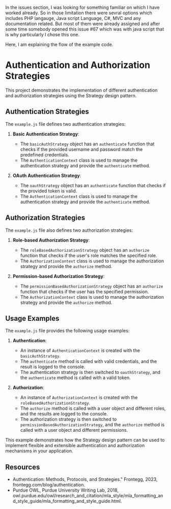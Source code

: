 In the issues section, I was looking for something familiar on which I have worked already. So in those limitation there were sevral options which includes PHP langauge, Java script Language, C#, MVC and any documentation related. But most of them were already assigned and after some time somebody opened this issue #67 which was with java script that is why particularly I chose this one.

Here, I am explaining the flow of the example code.

# Authentication and Authorization Strategies

This project demonstrates the implementation of different authentication and authorization strategies using the Strategy design pattern.

## Authentication Strategies

The `example.js` file defines two authentication strategies:

1. **Basic Authentication Strategy**:
   - The `basicAuthStrategy` object has an `authenticate` function that checks if the provided username and password match the predefined credentials.
   - The `AuthenticationContext` class is used to manage the authentication strategy and provide the `authenticate` method.

2. **OAuth Authentication Strategy**:
   - The `oauthStrategy` object has an `authenticate` function that checks if the provided token is valid.
   - The `AuthenticationContext` class is used to manage the authentication strategy and provide the `authenticate` method.

## Authorization Strategies

The `example.js` file also defines two authorization strategies:

1. **Role-based Authorization Strategy**:
   - The `roleBasedAuthorizationStrategy` object has an `authorize` function that checks if the user's role matches the specified role.
   - The `AuthorizationContext` class is used to manage the authorization strategy and provide the `authorize` method.

2. **Permission-based Authorization Strategy**:
   - The `permissionBasedAuthorizationStrategy` object has an `authorize` function that checks if the user has the specified permission.
   - The `AuthorizationContext` class is used to manage the authorization strategy and provide the `authorize` method.

## Usage Examples

The `example.js` file provides the following usage examples:

1. **Authentication**:
   - An instance of `AuthenticationContext` is created with the `basicAuthStrategy`.
   - The `authenticate` method is called with valid credentials, and the result is logged to the console.
   - The authentication strategy is then switched to `oauthStrategy`, and the `authenticate` method is called with a valid token.

2. **Authorization**:
   - An instance of `AuthorizationContext` is created with the `roleBasedAuthorizationStrategy`.
   - The `authorize` method is called with a user object and different roles, and the results are logged to the console.
   - The authorization strategy is then switched to `permissionBasedAuthorizationStrategy`, and the `authorize` method is called with a user object and different permissions.

This example demonstrates how the Strategy design pattern can be used to implement flexible and extensible authentication and authorization mechanisms in your application.

## Resources
- Authentication: Methods, Protocols, and Strategies." Frontegg, 2023, frontegg.com/blog/authentication.
- Purdue OWL, Purdue University Writing Lab, 2018, owl.purdue.edu/owl/research_and_citation/mla_style/mla_formatting_and_style_guide/mla_formatting_and_style_guide.html.
